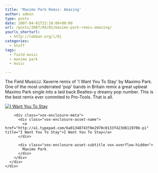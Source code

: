 ```yaml
---
title: 'Maximo Park Remix: Amazing'
author: admin
type: posts
date: 2007-04-01T22:10:09+00:00
url: /posts/2007/04/01/maximo-park-remix-amazing/
yourls_shorturl:
  - http://lobban.org/i/8j
categories:
  - Stuff
tags:
  - field music
  - maximo park
  - music

---
```

The Field Music/J. Xaverre remix of 'I Want You To Stay' by Maximo Park. One of the most underrated 'pop' bands in Britain remix a great upbeat Maximo Park single into a laid back Beatles-y dreamy pop number. This is the best remix ever commited to Pro-Tools. That is all.

<div class="vox-enclosure vox-enclosure-center vox-enclosure-medium vox-audio-enclosure">
  <div class="vox-enclosure-inner">
    <div class="vox-enclosure-list">
      <div class="vox-enclosure-item vox-audio-asset vox-last">
        <div class="vox-enclosure-image">
          <a href="http://a1.typepad.com/6a01348743f8e2970c0133f423d811970b-pi" title="Click to play “I Want You To Stay”"><span class="vox-asset-overlay"></span><img alt="I Want You To Stay" class="asset asset-image at-xid-6a01348743f8e2970c0133f423d811970b" src="https://a1.typepad.com/6a01348743f8e2970c0133f423d811970b-200pi" /></a>
        </div>
        
        <div class="vox-enclosure-meta">
          <div class="vox-enclosure-asset-name">
            <a href="http://a1.typepad.com/6a01348743f8e2970c0133f423d811970b-pi" title="I Want You To Stay">I Want You To Stay</a>
          </div>
          
          <div class="vox-enclosure-asset-subtitle vox-overflow-hidden">
            Maximo Park
          </div>
        </div>
      </div>
    </div>
  </div>
</div>



<div>
</div></p>